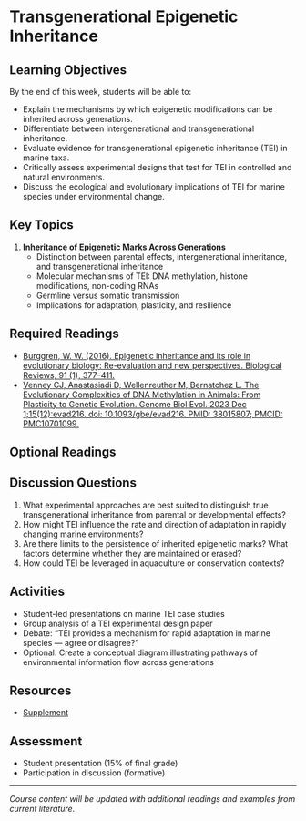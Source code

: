 # Transgenerational Epigenetic Inheritance

## Learning Objectives
By the end of this week, students will be able to:
- Explain the mechanisms by which epigenetic modifications can be inherited across generations.  
- Differentiate between intergenerational and transgenerational inheritance.  
- Evaluate evidence for transgenerational epigenetic inheritance (TEI) in marine taxa.  
- Critically assess experimental designs that test for TEI in controlled and natural environments.  
- Discuss the ecological and evolutionary implications of TEI for marine species under environmental change.

## Key Topics
1. **Inheritance of Epigenetic Marks Across Generations**
   - Distinction between parental effects, intergenerational inheritance, and transgenerational inheritance  
   - Molecular mechanisms of TEI: DNA methylation, histone modifications, non-coding RNAs  
   - Germline versus somatic transmission  
   - Implications for adaptation, plasticity, and resilience  

## Required Readings
- [Burggren, W. W. (2016). Epigenetic inheritance and its role in evolutionary biology: Re-evaluation and new perspectives. Biological Reviews, 91 (1), 377–411.](biology-05-00024.pdf)  
- [Venney CJ, Anastasiadi D, Wellenreuther M, Bernatchez L. The Evolutionary Complexities of DNA Methylation in Animals: From Plasticity to Genetic Evolution. Genome Biol Evol. 2023 Dec 1;15(12):evad216. doi: 10.1093/gbe/evad216. PMID: 38015807; PMCID: PMC10701099.](evad216.pdf)  


## Optional Readings

## Discussion Questions
1. What experimental approaches are best suited to distinguish true transgenerational inheritance from parental or developmental effects?  
2. How might TEI influence the rate and direction of adaptation in rapidly changing marine environments?  
3. Are there limits to the persistence of inherited epigenetic marks? What factors determine whether they are maintained or erased?  
4. How could TEI be leveraged in aquaculture or conservation contexts?  

## Activities
- Student-led presentations on marine TEI case studies  
- Group analysis of a TEI experimental design paper  
- Debate: “TEI provides a mechanism for rapid adaptation in marine species — agree or disagree?”  
- Optional: Create a conceptual diagram illustrating pathways of environmental information flow across generations  

## Resources 
- [Supplement](week-06-supplement.md)

## Assessment
- Student presentation (15% of final grade)  
- Participation in discussion (formative)  

---
*Course content will be updated with additional readings and examples from current literature.*